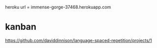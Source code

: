 heroku url = immense-gorge-37468.herokuapp.com

# kanban
https://github.com/daviddinnison/language-spaced-repetition/projects/1